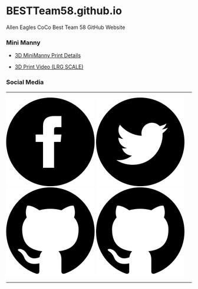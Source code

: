 # BESTTeam58.github.io
Allen Eagles CoCo Best Team 58 GitHub Website

### Mini Manny
- [3D MiniManny Print Details](https://github.com/BESTTeam58/MiniManny3Dprint)

- [3D Print Video (LRG SCALE)](https://bestteam58.github.io/MiniManny3Dprint)


### Social Media
---
[![Facebook FRC Team 5417](src/img/facebook.png "Facebook FRC Team 5417")](fbook)
[![Eagle Robotics @BESTteam58](src/img/twitter.png "Eagle Robotics @BESTteam58")](twitter)
[![BESTteam58 @ GitHub.com](src/img/github.png "GitHub : @BESTteam58")](github-redirect)
[![BESTteam58 on Twitch.com](src/img/github.png "Twitch : @BESTteam58")](twitch)

---
